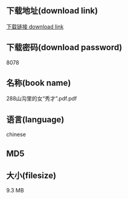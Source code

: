 ## 下载地址(download link)
[下载链接 download link](https://tutu365.netlify.app/?s=288%E5%B1%B1%E6%B2%9F%E9%87%8C%E7%9A%84%E5%A5%B3%E2%80%9C%E7%A7%80%E6%89%8D%E2%80%9D.pdf)

## 下载密码(download password)
8078

## 名称(book name)
288山沟里的女“秀才”.pdf.pdf

## 语言(language)
chinese

## MD5


## 大小(filesize)
9.3 MB
